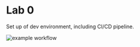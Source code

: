 # Lab 0

Set up of dev environment, including CI/CD pipeline.

![example workflow](https://github.com/<OWNER>/<REPOSITORY>/actions/workflows/main.yml/badge.svg)